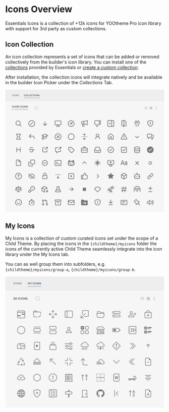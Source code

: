 # Icons Overview

Essentials Icons is a collection of +12k icons for YOOtheme Pro icon library with support for 3rd party as custom collections.

## Icon Collection

An icon collection represents a set of icons that can be added or removed collectively from the builder's icon library. You can install one of the [collections](./collections/) provided by Essentials or [create a custom collection](./custom-collection).

After installation, the collection icons will integrate natively and be available in the builder Icon Picker under the _Collections_ Tab.

![Icon Collections](./assets/icon-collections.webp)

## My Icons

My Icons is a collection of custom curated icons set under the scope of a Child Theme. By placing the icons in the `{childtheme}/myicons` folder the icons of the currently active Child Theme seamlessly integrate into the icon library under the My Icons tab.

You can as well group them into subfolders, e.g. `{childtheme}/myicons/group-a`, `{childtheme}/myicons/group-b`.

![My Icons](./assets/my-icons.webp)
